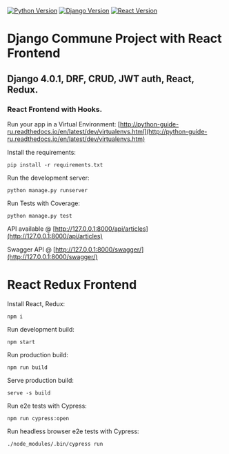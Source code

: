 [![Python Version](https://img.shields.io/badge/python-3.9-brightgreen.svg)](https://python.org)
[![Django Version](https://img.shields.io/badge/django-4.0.1-brightgreen.svg)](https://djangoproject.com)
[![React Version](https://img.shields.io/badge/react-17.0.2-brightgreen.svg)](https://reactjs.org/)

# Django Commune Project with React Frontend

## Django 4.0.1, DRF, CRUD, JWT auth, React, Redux.

### React Frontend with Hooks.

Run your app in a Virtual Environment: [http://python-guide-ru.readthedocs.io/en/latest/dev/virtualenvs.html](http://python-guide-ru.readthedocs.io/en/latest/dev/virtualenvs.htm)

Install the requirements:
```
pip install -r requirements.txt
```
Run the development server:
```
python manage.py runserver
```
Run Tests with Coverage:
```
python manage.py test
```

API available @ [http://127.0.0.1:8000/api/articles](http://127.0.0.1:8000/api/articles)

Swagger API @ [http://127.0.0.1:8000/swagger/](http://127.0.0.1:8000/swagger/)

# React Redux Frontend

Install React, Redux:
```
npm i
```

Run development build:
```
npm start
```

Run production build:
```
npm run build
```

Serve production build:
```
serve -s build
```

Run e2e tests with Cypress:
```
npm run cypress:open
```

Run headless browser e2e tests with Cypress:
```shell
./node_modules/.bin/cypress run
```